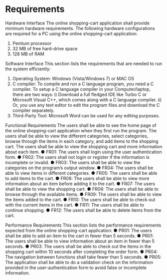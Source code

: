 # Requirements

Hardware Interface
The online shopping-cart application shall provide minimum hardware requirements. The following hardware configurations are required for a PC using the online shopping-cart application:
1.	Pentium processor
2.	32 MB of free hard-drive space
3.	128 MB of RAM

Software Interface
This section lists the requirements that are needed to run the system efficiently:
1.	Operating System: Windows (Vista/Windows 7) or MAC OS
2.	C compiler: To compile and run a C language program, you need a C compiler. To setup a C language compiler in your Computer/laptop, there are two ways:
i) Download a full fledged IDE like Turbo C or Microsoft Visual C++, which comes along with a C language compiler.
ii) Or, you use any text editor to edit the program files and download the C compiler separately.
3.	Third-Party Tool: Microsoft Word can be used for any editing purposes. 

Functional Requirements
The users shall be able to see the home page of the online shopping-cart application when they first run the program. The users shall be able to view the different categories, select categories, browse through the items in each category, and add items to the shopping cart. The users shall be able to view the shopping cart and more information about each item.
●	FR01: The users shall login using the user authentication form.
●	FR02: The users shall not login or register if the information is incomplete or invalid.
●	FR03: The users shall be able to view the categories on the program’s output window.
●	FR04: The users shall be able to view items in different categories.
●	FR05: The users shall be able to add items to the cart.
●	FR06: The users shall be able to view more information about an item before adding it to the cart.
●	FR07: The users shall be able to view the shopping cart.
●	FR08: The users shall be able to browse through the available items.
●	FR09: The users shall be able to view the items added to the cart.
●	FR10: The users shall be able to check out with the current items in the cart.
●	FR11: The users shall be able to continue shopping.
●	FR12: The users shall be able to delete items from the cart.

Performance Requirements
This section lists the performance requirements expected from the online shopping-cart application:
●	PR01:  The users shall be able to add an item to the cart in fewer than 5 seconds.
●	PR01: The users shall be able to view information about an item in fewer than 5 seconds.
●	PR03: The users shall be able to check out the items in the shopping cart within 10 seconds after completing the order form.
●	PR04: The navigation between functions shall take fewer than 5 seconds.
●	PR05: The application shall be able to do a validation check on the information provided in the user-authentication form to avoid false or incomplete information.



